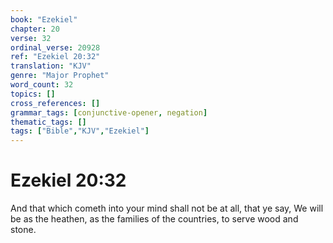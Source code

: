 ```yaml
---
book: "Ezekiel"
chapter: 20
verse: 32
ordinal_verse: 20928
ref: "Ezekiel 20:32"
translation: "KJV"
genre: "Major Prophet"
word_count: 32
topics: []
cross_references: []
grammar_tags: [conjunctive-opener, negation]
thematic_tags: []
tags: ["Bible","KJV","Ezekiel"]
---
```


# Ezekiel 20:32

And that which cometh into your mind shall not be at all, that ye say, We will be as the heathen, as the families of the countries, to serve wood and stone.
